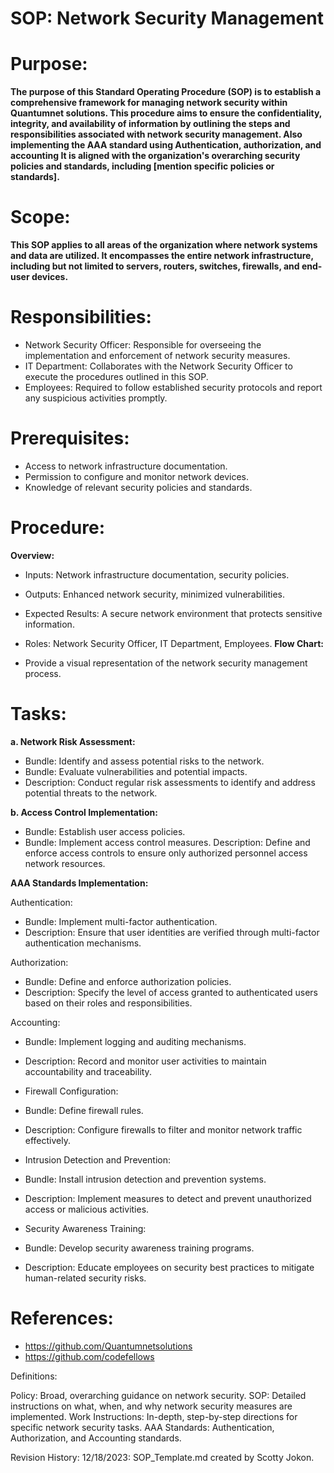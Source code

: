 # SOP: Network Security Management
# Purpose:

**The purpose of this Standard Operating Procedure (SOP) is to establish a comprehensive framework for managing network security within 
Quantumnet solutions. This procedure aims to ensure the confidentiality, integrity, and availability of information by outlining the steps and responsibilities associated with network security management. Also implementing the AAA standard using Authentication, authorization, and accounting   It is aligned with the organization's overarching security policies and standards, including [mention specific policies or standards].** 

# Scope:
**This SOP applies to all areas of the organization where network systems and data are utilized. It encompasses the entire network infrastructure, including but not limited to servers, routers, switches, firewalls, and end-user devices.**

# Responsibilities:
- Network Security Officer: Responsible for overseeing the implementation and enforcement of network security measures.
- IT Department: Collaborates with the Network Security Officer to execute the procedures outlined in this SOP.
- Employees: Required to follow established security protocols and report any suspicious activities promptly.

# Prerequisites:
- Access to network infrastructure documentation.
- Permission to configure and monitor network devices.
- Knowledge of relevant security policies and standards.

# Procedure:
**Overview:**
- Inputs: Network infrastructure documentation, security policies.
- Outputs: Enhanced network security, minimized vulnerabilities.
- Expected Results: A secure network environment that protects sensitive information.
- Roles: Network Security Officer, IT Department, Employees.
**Flow Chart:**

- Provide a visual representation of the network security management process.
# Tasks:
**a. Network Risk Assessment:**

- Bundle: Identify and assess potential risks to the network.
- Bundle: Evaluate vulnerabilities and potential impacts.
- Description: Conduct regular risk assessments to identify and address potential threats to the network.

**b. Access Control Implementation:**
- Bundle: Establish user access policies.
- Bundle: Implement access control measures.
Description: Define and enforce access controls to ensure only authorized personnel access network resources.

**AAA Standards Implementation:**

Authentication:
- Bundle: Implement multi-factor authentication.
- Description: Ensure that user identities are verified through multi-factor authentication mechanisms.

Authorization:

- Bundle: Define and enforce authorization policies.
- Description: Specify the level of access granted to authenticated users based on their roles and responsibilities.

Accounting:
- Bundle: Implement logging and auditing mechanisms.
- Description: Record and monitor user activities to maintain accountability and traceability.

- Firewall Configuration:
- Bundle: Define firewall rules.

- Description: Configure firewalls to filter and monitor network traffic effectively.
- Intrusion Detection and Prevention:
- Bundle: Install intrusion detection and prevention systems.

- Description: Implement measures to detect and prevent unauthorized access or malicious activities.
- Security Awareness Training:
- Bundle: Develop security awareness training programs.

- Description: Educate employees on security best practices to mitigate human-related security risks.
# References:
- https://github.com/Quantumnetsolutions
- https://github.com/codefellows

Definitions:

Policy: Broad, overarching guidance on network security.
SOP: Detailed instructions on what, when, and why network security measures are implemented.
Work Instructions: In-depth, step-by-step directions for specific network security tasks.
AAA Standards: Authentication, Authorization, and Accounting standards.

Revision History:
12/18/2023: SOP_Template.md created by Scotty Jokon.

